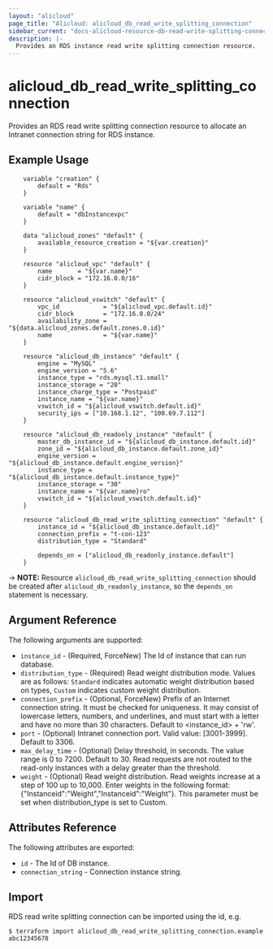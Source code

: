 ```yaml
---
layout: "alicloud"
page_title: "Alicloud: alicloud_db_read_write_splitting_connection"
sidebar_current: "docs-alicloud-resource-db-read-write-splitting-connection"
description: |-
  Provides an RDS instance read write splitting connection resource.
---
```


# alicloud\_db\_read\_write\_splitting\_connection

Provides an RDS read write splitting connection resource to allocate an Intranet connection string for RDS instance.

## Example Usage

```
    variable "creation" {
		default = "Rds"
	}
	
	variable "name" {
		default = "dbInstancevpc"
	}

    data "alicloud_zones" "default" {
        available_resource_creation = "${var.creation}"
    }

    resource "alicloud_vpc" "default" {
        name       = "${var.name}"
        cidr_block = "172.16.0.0/16"
    }

    resource "alicloud_vswitch" "default" {
        vpc_id            = "${alicloud_vpc.default.id}"
        cidr_block        = "172.16.0.0/24"
        availability_zone = "${data.alicloud_zones.default.zones.0.id}"
        name              = "${var.name}"
    }

	resource "alicloud_db_instance" "default" {
		engine = "MySQL"
		engine_version = "5.6"
		instance_type = "rds.mysql.t1.small"
		instance_storage = "20"
		instance_charge_type = "Postpaid"
		instance_name = "${var.name}"
		vswitch_id = "${alicloud_vswitch.default.id}"
		security_ips = ["10.168.1.12", "100.69.7.112"]
	}

    resource "alicloud_db_readonly_instance" "default" {
		master_db_instance_id = "${alicloud_db_instance.default.id}"
		zone_id = "${alicloud_db_instance.default.zone_id}"
		engine_version = "${alicloud_db_instance.default.engine_version}"
		instance_type = "${alicloud_db_instance.default.instance_type}"
		instance_storage = "30"
		instance_name = "${var.name}ro"
		vswitch_id = "${alicloud_vswitch.default.id}"
	}

    resource "alicloud_db_read_write_splitting_connection" "default" {
	    instance_id = "${alicloud_db_instance.default.id}"
		connection_prefix = "t-con-123"
		distribution_type = "Standard"
		
		depends_on = ["alicloud_db_readonly_instance.default"]
	}
```

-> **NOTE:** Resource `alicloud_db_read_write_splitting_connection` should be created after `alicloud_db_readonly_instance`, so the `depends_on` statement is necessary.

## Argument Reference

The following arguments are supported:

* `instance_id` - (Required, ForceNew) The Id of instance that can run database.
* `distribution_type` - (Required) Read weight distribution mode. Values are as follows: `Standard` indicates automatic weight distribution based on types, `Custom` indicates custom weight distribution. 
* `connection_prefix` - (Optional, ForceNew) Prefix of an Internet connection string. It must be checked for uniqueness. It may consist of lowercase letters, numbers, and underlines, and must start with a letter and have no more than 30 characters. Default to <instance_id> + 'rw'.
* `port` - (Optional) Intranet connection port. Valid value: [3001-3999]. Default to 3306.
* `max_delay_time` - (Optional) Delay threshold, in seconds. The value range is 0 to 7200. Default to 30. Read requests are not routed to the read-only instances with a delay greater than the threshold.  
* `weight` - (Optional) Read weight distribution. Read weights increase at a step of 100 up to 10,000. Enter weights in the following format: {"Instanceid":"Weight","Instanceid":"Weight"}. This parameter must be set when distribution_type is set to Custom. 

## Attributes Reference

The following attributes are exported:

* `id` - The Id of DB instance.
* `connection_string` - Connection instance string.

## Import

RDS read write splitting connection can be imported using the id, e.g.

```
$ terraform import alicloud_db_read_write_splitting_connection.example abc12345678
```
